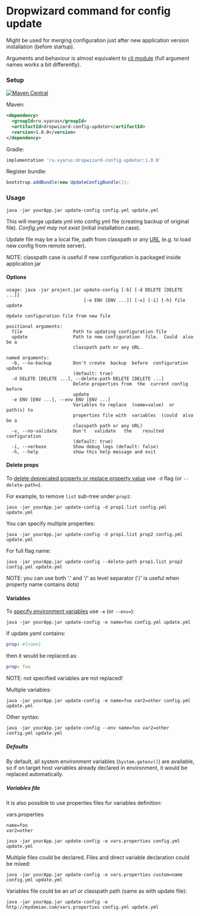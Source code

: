 # Dropwizard command for config update

Might be used for merging configuration just after new application version installation
(before startup).

Arguments and behaviour is almost equivalent to [cli module](../yaml-config-updater-cli)
(full argument names works a bit differently). 

### Setup

[![Maven Central](https://img.shields.io/maven-central/v/ru.vyarus/yaml-config-updater.svg?style=flat)](https://maven-badges.herokuapp.com/maven-central/ru.vyarus/yaml-config-updater)

Maven:

```xml
<dependency>
  <groupId>ru.vyarus</groupId>
  <artifactId>dropwizard-config-updater</artifactId>
  <version>1.0.0</version>
</dependency>
```

Gradle:

```groovy
implementation 'ru.vyarus:dropwizard-config-updater:1.0.0'
```


Register bundle:

```java
bootstrap.addBundle(new UpdateConfigBundle());
```

### Usage

```
java -jar yourApp.jar update-config config.yml update.yml
```

This will merge update.yml into config.yml file (creating backup of original file).
*Config.yml may not exist* (initial installation case).

Update file may be a local file, path from classpath or any [URL](https://docs.oracle.com/javase/7/docs/api/java/net/URL.html)
(e.g. to load new config from remote server).

NOTE: classpath case is useful if new configuration is packaged inside application jar

#### Options

```
usage: java -jar project.jar update-config [-b] [-d DELETE [DELETE ...]]
                             [-e ENV [ENV ...]] [-v] [-i] [-h] file update

Update configuration file from new file

positional arguments:
  file                   Path to updating configuration file
  update                 Path to new configuration  file.  Could  also be a
                         classpath path or any URL.

named arguments:
  -b, --no-backup        Don't create  backup  before  configuration update
                         (default: true)
  -d DELETE [DELETE ...], --delete-path DELETE [DELETE ...]
                         Delete properties from  the  current config before
                         update
  -e ENV [ENV ...], --env ENV [ENV ...]
                         Variables to replace  (name=value)  or  path(s) to
                         properties file with  variables  (could  also be a
                         classpath path or any URL)
  -v, --no-validate      Don't   validate   the    resulted   configuration
                         (default: true)
  -i, --verbose          Show debug logs (default: false)
  -h, --help             show this help message and exit
```

#### Delete props

To [delete deprecated property or replace property value](../yaml-config-updater#delete-props)
use `-d` flag (or `--delete-path=`).

For example, to remove `list` sub-tree under `prop1`:

```
java -jar yourApp.jar update-config -d prop1.list config.yml update.yml
```

You can specify multiple properties:

```
java -jar yourApp.jar update-config -d prop1.list prop2 config.yml update.yml
```

For full flag name:

```
java -jar yourApp.jar update-config --delete-path prop1.list prop2 config.yml update.yml
```

NOTE: you can use both '.' and '/' as level separator ('/' is useful when property name contains dots)

#### Variables

To [specify environment variables](../yaml-config-updater#env-vars) use `-e` (or `--env=`):

```
java -jar yourApp.jar update-config -e name=foo config.yml update.yml
```

If update.yaml contains:

```yaml
prop: #{name}
```

then it would be replaced as:

```yaml
prop: foo
```

NOTE: not specified variables are not replaced!

Multiple variables:

```
java -jar yourApp.jar update-config -e name=foo var2=other config.yml update.yml
```

Other syntax:

```
java -jar yourApp.jar update-config --env name=foo var2=other config.yml update.yml
```

##### Defaults

By default, all system environment variables (`System.getenv()`) are available,
so if on target host variables already declared in environment, it would be replaced automatically.

##### Variables file

It is also possible to use properties files for variables definition:

vars.properties

```properties
name=foo
var2=other
```

```
java -jar yourApp.jar update-config -e vars.properties config.yml update.yml
```

Multiple files could be declared. Files and direct variable declaration could be mixed:

```
java -jar yourApp.jar update-config -e vars.properties custom=name config.yml update.yml
```

Variables file could be an url or classpath path (same as with update file):

```
java -jar yourApp.jar update-config -e http://mydomian.com/vars.properties config.yml update.yml
```